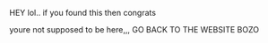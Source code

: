 HEY lol.. if you found this then congrats

youre not supposed to be here,,, GO BACK TO THE WEBSITE BOZO
